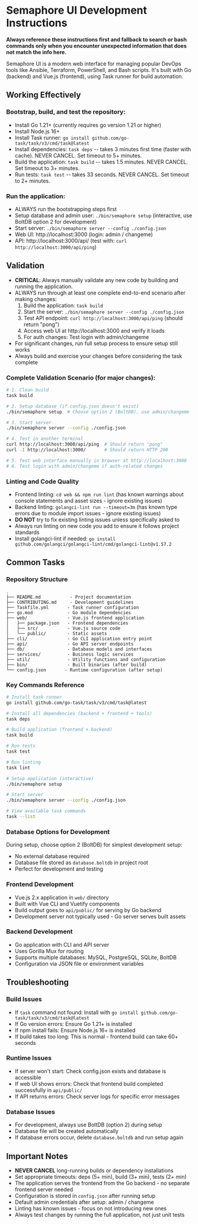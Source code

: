 # Semaphore UI Development Instructions

**Always reference these instructions first and fallback to search or bash commands only when you encounter unexpected information that does not match the info here.**

Semaphore UI is a modern web interface for managing popular DevOps tools like Ansible, Terraform, PowerShell, and Bash scripts. It's built with Go (backend) and Vue.js (frontend), using Task runner for build automation.

## Working Effectively

### Bootstrap, build, and test the repository:
- Install Go 1.21+ (currently requires go version 1.21 or higher)
- Install Node.js 16+ 
- Install Task runner: `go install github.com/go-task/task/v3/cmd/task@latest`
- Install dependencies: `task deps` -- takes 3 minutes first time (faster with cache). NEVER CANCEL. Set timeout to 5+ minutes.
- Build the application: `task build` -- takes 1.5 minutes. NEVER CANCEL. Set timeout to 3+ minutes.
- Run tests: `task test` -- takes 33 seconds. NEVER CANCEL. Set timeout to 2+ minutes.

### Run the application:
- ALWAYS run the bootstrapping steps first
- Setup database and admin user: `./bin/semaphore setup` (interactive, use BoltDB option 2 for development)
- Start server: `./bin/semaphore server --config ./config.json`
- Web UI: http://localhost:3000 (login: admin / changeme)
- API: http://localhost:3000/api/ (test with: `curl http://localhost:3000/api/ping`)

## Validation

- **CRITICAL**: Always manually validate any new code by building and running the application.
- ALWAYS run through at least one complete end-to-end scenario after making changes:
  1. Build the application: `task build`
  2. Start the server: `./bin/semaphore server --config ./config.json`
  3. Test API endpoint: `curl http://localhost:3000/api/ping` (should return "pong")
  4. Access web UI at http://localhost:3000 and verify it loads
  5. For auth changes: Test login with admin/changeme
- For significant changes, run full setup process to ensure setup still works
- Always build and exercise your changes before considering the task complete

### Complete Validation Scenario (for major changes):
```bash
# 1. Clean build
task build

# 2. Setup database (if config.json doesn't exist)
./bin/semaphore setup  # Choose option 2 (BoltDB), use admin/changeme

# 3. Start server
./bin/semaphore server --config ./config.json

# 4. Test in another terminal
curl http://localhost:3000/api/ping  # Should return "pong"
curl -I http://localhost:3000/       # Should return HTTP 200

# 5. Test web interface manually in browser at http://localhost:3000
# 6. Test login with admin/changeme if auth-related changes
```

### Linting and Code Quality

- Frontend linting: `cd web && npm run lint` (has known warnings about console statements and asset sizes - ignore existing issues)
- Backend linting: `golangci-lint run --timeout=3m` (has known type errors due to module import issues - ignore existing issues) 
- **DO NOT** try to fix existing linting issues unless specifically asked to
- Always run linting on new code you add to ensure it follows project standards
- Install golangci-lint if needed: `go install github.com/golangci/golangci-lint/cmd/golangci-lint@v1.57.2`

## Common Tasks

### Repository Structure
```
.
├── README.md           - Project documentation  
├── CONTRIBUTING.md     - Development guidelines
├── Taskfile.yml       - Task runner configuration
├── go.mod             - Go module dependencies
├── web/               - Vue.js frontend application
│   ├── package.json   - Frontend dependencies
│   ├── src/           - Vue.js source code
│   └── public/        - Static assets
├── cli/               - Go CLI application entry point  
├── api/               - Go API server endpoints
├── db/                - Database models and interfaces
├── services/          - Business logic services
├── util/              - Utility functions and configuration
├── bin/               - Built binaries (after build)
└── config.json       - Runtime configuration (after setup)
```

### Key Commands Reference
```bash
# Install task runner
go install github.com/go-task/task/v3/cmd/task@latest

# Install all dependencies (backend + frontend + tools)
task deps

# Build application (frontend + backend)
task build

# Run tests
task test  

# Run linting
task lint

# Setup application (interactive)
./bin/semaphore setup

# Start server
./bin/semaphore server --config ./config.json

# View available task commands
task --list
```

### Database Options for Development
During setup, choose option 2 (BoltDB) for simplest development setup:
- No external database required
- Database file stored as `database.boltdb` in project root
- Perfect for development and testing

### Frontend Development
- Vue.js 2.x application in `web/` directory
- Built with Vue CLI and Vuetify components
- Build output goes to `api/public/` for serving by Go backend
- Development server not typically used - Go server serves built assets

### Backend Development  
- Go application with CLI and API server
- Uses Gorilla Mux for routing
- Supports multiple databases: MySQL, PostgreSQL, SQLite, BoltDB
- Configuration via JSON file or environment variables

## Troubleshooting

### Build Issues
- If `task` command not found: Install with `go install github.com/go-task/task/v3/cmd/task@latest`
- If Go version errors: Ensure Go 1.21+ is installed
- If npm install fails: Ensure Node.js 16+ is installed
- If build takes too long: This is normal - frontend build can take 60+ seconds

### Runtime Issues  
- If server won't start: Check config.json exists and database is accessible
- If web UI shows errors: Check that frontend build completed successfully in `api/public/`
- If API returns errors: Check server logs for specific error messages

### Database Issues
- For development, always use BoltDB (option 2) during setup
- Database file will be created automatically
- If database errors occur, delete `database.boltdb` and run setup again

## Important Notes

- **NEVER CANCEL** long-running builds or dependency installations
- Set appropriate timeouts: deps (5+ min), build (3+ min), tests (2+ min)  
- The application serves the frontend from the Go backend - no separate frontend server needed
- Configuration is stored in `config.json` after running setup
- Default admin credentials after setup: admin / changeme
- Linting has known issues - focus on not introducing new ones
- Always test changes by running the full application, not just unit tests